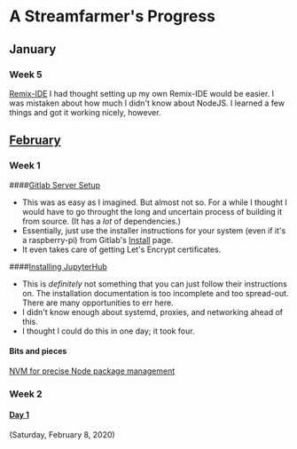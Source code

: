 # A Streamfarmer's Progress 

## January
### Week 5
[Remix-IDE](https://github.com/sespaces/remix-ide-server-hosting/blob/master/README.md)
I had thought setting up my own Remix-IDE would be easier. I was mistaken about how much I didn't know about NodeJS. I learned a few things and got it working nicely, however.

## [February](./sp-feb.md)

### Week 1
####[Gitlab Server Setup](./gitlab-installation-ubuntu-18-04.md)
- This was as easy as I imagined. But almost not so. For a while I thought I would have to go throught the long and uncertain process of building it from source. (It has a *lot* of dependencies.)
- Essentially, just use the installer instructions for your system (even if it's a raspberry-pi) from Gitlab's [Install](https://about.gitlab.com/install/) page.
- It even takes care of getting Let's Encrypt certificates.

####[Installing JupyterHub](jupyterhub-server-installation.md)
- This is *definitely* not something that you can just follow their instructions on. The installation documentation is too incomplete and too spread-out. There are many opportunities to err here.
- I didn't know enough about systemd, proxies, and networking ahead of this. 
- I thought I could do this in one day; it took four.

#### Bits and pieces

[NVM for precise Node package management](./node-version-manager.md)


### Week 2

#### [Day 1](./sp-feb-08.md)

(Saturday, February 8, 2020)

